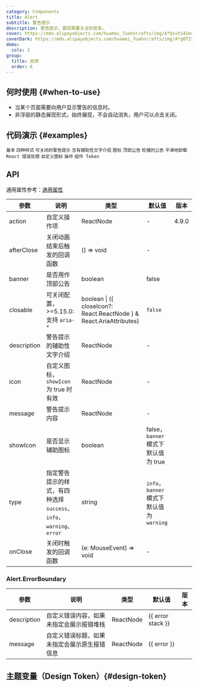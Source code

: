 ```yaml
---
category: Components
title: Alert
subtitle: 警告提示
description: 警告提示，展现需要关注的信息。
cover: https://mdn.alipayobjects.com/huamei_7uahnr/afts/img/A*QsvtS41m45UAAAAAAAAAAAAADrJ8AQ/original
coverDark: https://mdn.alipayobjects.com/huamei_7uahnr/afts/img/A*gOTISoMFZV0AAAAAAAAAAAAADrJ8AQ/original
demo:
  cols: 2
group:
  title: 反馈
  order: 6
---
```


## 何时使用 {#when-to-use}

- 当某个页面需要向用户显示警告的信息时。
- 非浮层的静态展现形式，始终展现，不会自动消失，用户可以点击关闭。

## 代码演示 {#examples}

<!-- prettier-ignore -->
<code src="./demo/basic.tsx">基本</code>
<code src="./demo/style.tsx">四种样式</code>
<code src="./demo/closable.tsx">可关闭的警告提示</code>
<code src="./demo/description.tsx">含有辅助性文字介绍</code>
<code src="./demo/icon.tsx">图标</code>
<code src="./demo/banner.tsx" iframe="250">顶部公告</code>
<code src="./demo/loop-banner.tsx">轮播的公告</code>
<code src="./demo/smooth-closed.tsx">平滑地卸载</code>
<code src="./demo/error-boundary.tsx">React 错误处理</code>
<code src="./demo/custom-icon.tsx" debug>自定义图标</code>
<code src="./demo/action.tsx">操作</code>
<code src="./demo/component-token.tsx" debug>组件 Token</code>

## API

通用属性参考：[通用属性](/docs/react/common-props)

| 参数 | 说明 | 类型 | 默认值 | 版本 |
| --- | --- | --- | --- | --- |
| action | 自定义操作项 | ReactNode | - | 4.9.0 |
| afterClose | 关闭动画结束后触发的回调函数 | () => void | - |  |
| banner | 是否用作顶部公告 | boolean | false |  |
| closable | 可关闭配置，>=5.15.0: 支持 `aria-*` | boolean \| ({ closeIcon?: React.ReactNode } & React.AriaAttributes) | `false` |  |
| description | 警告提示的辅助性文字介绍 | ReactNode | - |  |
| icon | 自定义图标，`showIcon` 为 true 时有效 | ReactNode | - |  |
| message | 警告提示内容 | ReactNode | - |  |
| showIcon | 是否显示辅助图标 | boolean | false，`banner` 模式下默认值为 true |  |
| type | 指定警告提示的样式，有四种选择 `success`、`info`、`warning`、`error` | string | `info`，`banner` 模式下默认值为 `warning` |  |
| onClose | 关闭时触发的回调函数 | (e: MouseEvent) => void | - |  |

### Alert.ErrorBoundary

| 参数 | 说明 | 类型 | 默认值 | 版本 |
| --- | --- | --- | --- | --- |
| description | 自定义错误内容，如果未指定会展示报错堆栈 | ReactNode | {{ error stack }} |  |
| message | 自定义错误标题，如果未指定会展示原生报错信息 | ReactNode | {{ error }} |  |

## 主题变量（Design Token）{#design-token}

<ComponentTokenTable component="Alert"></ComponentTokenTable>

